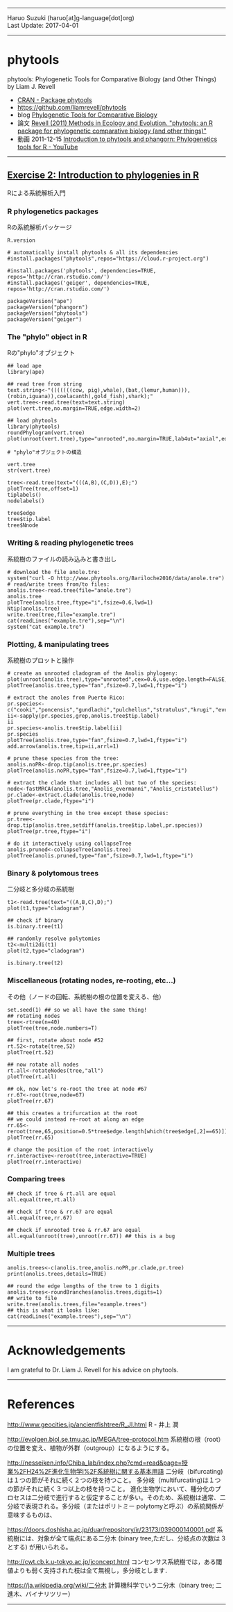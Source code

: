 ----------

Haruo Suzuki (haruo[at]g-language[dot]org)  
Last Update: 2017-04-01

----------

# phytools
phytools: Phylogenetic Tools for Comparative Biology (and Other Things)  
by Liam J. Revell

- [CRAN - Package phytools](https://cran.r-project.org/web/packages/phytools/index.html)
- https://github.com/liamrevell/phytools
- blog [Phylogenetic Tools for Comparative Biology](http://blog.phytools.org)
- 論文 [Revell (2011) Methods in Ecology and Evolution. "phytools: an R package for phylogenetic comparative biology (and other things)"](http://onlinelibrary.wiley.com/doi/10.1111/j.2041-210X.2011.00169.x/abstract)  
- 動画 2011-12-15 [Introduction to phytools and phangorn: Phylogenetics tools for R - YouTube](https://www.youtube.com/watch?v=_oEvbcmyVDQ)

----------

## [Exercise 2: Introduction to phylogenies in R](http://www.phytools.org/Bariloche2016/ex/2/Intro-to-phylogenies.html)
Rによる系統解析入門

### R phylogenetics packages
Rの系統解析パッケージ

	R.version

    # automatically install phytools & all its dependencies
    #install.packages("phytools",repos="https://cloud.r-project.org")

    #install.packages('phytools', dependencies=TRUE, repos='http://cran.rstudio.com/')
    #install.packages('geiger', dependencies=TRUE, repos='http://cran.rstudio.com/')

	packageVersion("ape")
	packageVersion("phangorn")
	packageVersion("phytools")
	packageVersion("geiger")

### The "phylo" object in R
Rの"phylo"オブジェクト

	## load ape
	library(ape)

	## read tree from string
	text.string<-"(((((((cow, pig),whale),(bat,(lemur,human))),(robin,iguana)),coelacanth),gold_fish),shark);"
	vert.tree<-read.tree(text=text.string)
	plot(vert.tree,no.margin=TRUE,edge.width=2)

	## load phytools
	library(phytools)
	roundPhylogram(vert.tree)
	plot(unroot(vert.tree),type="unrooted",no.margin=TRUE,lab4ut="axial",edge.width=2)

	# "phylo"オブジェクトの構造

	vert.tree
	str(vert.tree)

	tree<-read.tree(text="(((A,B),(C,D)),E);")
	plotTree(tree,offset=1)
	tiplabels()
	nodelabels()

	tree$edge
	tree$tip.label
	tree$Nnode

### Writing & reading phylogenetic trees
系統樹のファイルの読み込みと書き出し

	# download the file anole.tre:
    system("curl -O http://www.phytools.org/Bariloche2016/data/anole.tre")
	# read/write trees from/to files:
	anolis.tree<-read.tree(file="anole.tre")
	anolis.tree
	plotTree(anolis.tree,ftype="i",fsize=0.6,lwd=1)
	Ntip(anolis.tree)
	write.tree(tree,file="example.tre")
	cat(readLines("example.tre"),sep="\n")
    system("cat example.tre")

### Plotting, & manipulating trees
系統樹のプロットと操作

	# create an unrooted cladogram of the Anolis phylogeny:
	plot(unroot(anolis.tree),type="unrooted",cex=0.6,use.edge.length=FALSE,lab4ut="axial",no.margin=TRUE)
	plotTree(anolis.tree,type="fan",fsize=0.7,lwd=1,ftype="i")

	# extract the anoles from Puerto Rico:
	pr.species<-c("cooki","poncensis","gundlachi","pulchellus","stratulus","krugi","evermanni","occultus","cuvieri","cristatellus")
	ii<-sapply(pr.species,grep,anolis.tree$tip.label)
	ii
	pr.species<-anolis.tree$tip.label[ii]
	pr.species
	plotTree(anolis.tree,type="fan",fsize=0.7,lwd=1,ftype="i")
	add.arrow(anolis.tree,tip=ii,arrl=1)

	# prune these species from the tree:
	anolis.noPR<-drop.tip(anolis.tree,pr.species)
	plotTree(anolis.noPR,type="fan",fsize=0.7,lwd=1,ftype="i")

	# extract the clade that includes all but two of the species:
	node<-fastMRCA(anolis.tree,"Anolis_evermanni","Anolis_cristatellus")
	pr.clade<-extract.clade(anolis.tree,node)
	plotTree(pr.clade,ftype="i")

	# prune everything in the tree except these species:
	pr.tree<-drop.tip(anolis.tree,setdiff(anolis.tree$tip.label,pr.species))
	plotTree(pr.tree,ftype="i")

	# do it interactively using collapseTree
	anolis.pruned<-collapseTree(anolis.tree)
	plotTree(anolis.pruned,type="fan",fsize=0.7,lwd=1,ftype="i")

### Binary & polytomous trees
二分岐と多分岐の系統樹

	t1<-read.tree(text="((A,B,C),D);")
	plot(t1,type="cladogram")

	## check if binary
	is.binary.tree(t1)

	## randomly resolve polytomies
	t2<-multi2di(t1)
	plot(t2,type="cladogram")

	is.binary.tree(t2)

### Miscellaneous (rotating nodes, re-rooting, etc…)
その他（ノードの回転、系統樹の根の位置を変える、他）

	set.seed(1) ## so we all have the same thing!
	## rotating nodes
	tree<-rtree(n=40)
	plotTree(tree,node.numbers=T)

	## first, rotate about node #52
	rt.52<-rotate(tree,52)
	plotTree(rt.52)

	## now rotate all nodes
	rt.all<-rotateNodes(tree,"all")
	plotTree(rt.all)

	## ok, now let's re-root the tree at node #67
	rr.67<-root(tree,node=67)
	plotTree(rr.67)

	## this creates a trifurcation at the root
	## we could instead re-root at along an edge
	rr.65<-reroot(tree,65,position=0.5*tree$edge.length[which(tree$edge[,2]==65)])
	plotTree(rr.65)

	# change the position of the root interactively
	rr.interactive<-reroot(tree,interactive=TRUE)
	plotTree(rr.interactive)

### Comparing trees

	## check if tree & rt.all are equal
	all.equal(tree,rt.all)

	## check if tree & rr.67 are equal
	all.equal(tree,rr.67)

	## check if unrooted tree & rr.67 are equal
	all.equal(unroot(tree),unroot(rr.67)) ## this is a bug

### Multiple trees

	anolis.trees<-c(anolis.tree,anolis.noPR,pr.clade,pr.tree)
	print(anolis.trees,details=TRUE)

	## round the edge lengths of the tree to 1 digits
	anolis.trees<-roundBranches(anolis.trees,digits=1)
	## write to file
	write.tree(anolis.trees,file="example.trees")
	## this is what it looks like:
	cat(readLines("example.trees"),sep="\n")

----------

# Acknowledgements
I am grateful to Dr. Liam J. Revell for his advice on phytools.

----------
# References

http://www.geocities.jp/ancientfishtree/R_JI.html
R - 井上 潤

http://evolgen.biol.se.tmu.ac.jp/MEGA/tree-protocol.htm
系統樹の根（root）の位置を変え、植物が外群（outgroup）になるようにする。

http://nesseiken.info/Chiba_lab/index.php?cmd=read&page=授業%2FH24%2F進化生物学I%2F系統樹に関する基本用語
二分岐（bifurcating)は１つの節がそれに続く２つの枝を持つこと。
多分岐（multifurcating)は１つの節がそれに続く３つ以上の枝を持つこと。
進化生物学において、種分化のプロセスは二分岐で進行すると仮定することが多い。そのため、系統樹は通常、二分岐で表現される。多分岐（またはポリトミー polytomyと呼ぶ）の系統関係が意味するものは、

https://doors.doshisha.ac.jp/duar/repository/ir/23173/039000140001.pdf
 系統樹には、対象が全て端点にある二分木 (binary tree,ただし、分岐点の次数は 3 とする) が用いられる。

http://cwt.cb.k.u-tokyo.ac.jp/jconcept.html
コンセンサス系統樹では，ある閾値よりも弱く支持された枝は全て無視し，多分岐とします．

https://ja.wikipedia.org/wiki/二分木
計算機科学でいう二分木（binary tree; 二進木、バイナリツリー）


----------

